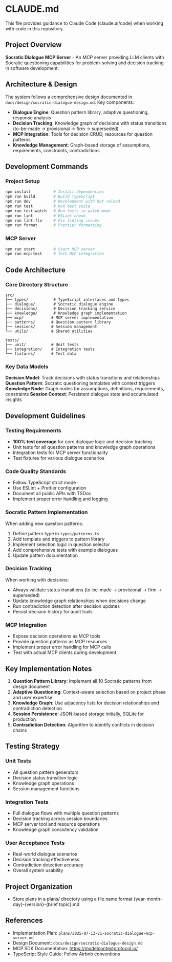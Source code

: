 # CLAUDE.md

This file provides guidance to Claude Code (claude.ai/code) when working with code in this repository.

## Project Overview

**Socratic Dialogue MCP Server** - An MCP server providing LLM clients with Socratic questioning capabilities for problem-solving and decision tracking in software development.

## Architecture & Design

The system follows a comprehensive design documented in `docs/design/socratic-dialogue-design.md`. Key components:

- **Dialogue Engine**: Question pattern library, adaptive questioning, response analysis
- **Decision Tracking**: Knowledge graph of decisions with status transitions (to-be-made → provisional → firm → superseded)
- **MCP Integration**: Tools for decision CRUD, resources for question patterns
- **Knowledge Management**: Graph-based storage of assumptions, requirements, constraints, contradictions

## Development Commands

### Project Setup
```bash
npm install          # Install dependencies
npm run build        # Build TypeScript
npm run dev          # Development with hot reload
npm run test         # Run test suite
npm run test:watch   # Run tests in watch mode
npm run lint         # ESLint check
npm run lint:fix     # Fix linting issues
npm run format       # Prettier formatting
```

### MCP Server
```bash
npm run start        # Start MCP server
npm run mcp:test     # Test MCP integration
```

## Code Architecture

### Core Directory Structure
```
src/
├── types/           # TypeScript interfaces and types
├── dialogue/        # Socratic dialogue engine
├── decisions/       # Decision tracking service
├── knowledge/       # Knowledge graph implementation
├── mcp/            # MCP server implementation
├── patterns/       # Question pattern library
├── sessions/       # Session management
└── utils/          # Shared utilities

tests/
├── unit/           # Unit tests
├── integration/    # Integration tests
└── fixtures/       # Test data
```

### Key Data Models

**Decision Model**: Track decisions with status transitions and relationships
**Question Pattern**: Socratic questioning templates with context triggers
**Knowledge Node**: Graph nodes for assumptions, definitions, requirements, constraints
**Session Context**: Persistent dialogue state and accumulated insights

## Development Guidelines

### Testing Requirements
- **100% test coverage** for core dialogue logic and decision tracking
- Unit tests for all question patterns and knowledge graph operations
- Integration tests for MCP server functionality
- Test fixtures for various dialogue scenarios

### Code Quality Standards
- Follow TypeScript strict mode
- Use ESLint + Prettier configuration
- Document all public APIs with TSDoc
- Implement proper error handling and logging

### Socratic Pattern Implementation
When adding new question patterns:
1. Define pattern type in `types/patterns.ts`
2. Add template and triggers to pattern library
3. Implement selection logic in question selector
4. Add comprehensive tests with example dialogues
5. Update pattern documentation

### Decision Tracking
When working with decisions:
- Always validate status transitions (to-be-made → provisional → firm → superseded)
- Update knowledge graph relationships when decisions change
- Run contradiction detection after decision updates
- Persist decision history for audit trails

### MCP Integration
- Expose decision operations as MCP tools
- Provide question patterns as MCP resources
- Implement proper error handling for MCP calls
- Test with actual MCP clients during development

## Key Implementation Notes

1. **Question Pattern Library**: Implement all 10 Socratic patterns from design document
2. **Adaptive Questioning**: Context-aware selection based on project phase and user expertise
3. **Knowledge Graph**: Use adjacency lists for decision relationships and contradiction detection
4. **Session Persistence**: JSON-based storage initially, SQLite for production
5. **Contradiction Detection**: Algorithm to identify conflicts in decision chains

## Testing Strategy

### Unit Tests
- All question pattern generators
- Decision status transition logic
- Knowledge graph operations
- Session management functions

### Integration Tests
- Full dialogue flows with multiple question patterns
- Decision tracking across session boundaries
- MCP server tool and resource operations
- Knowledge graph consistency validation

### User Acceptance Tests
- Real-world dialogue scenarios
- Decision tracking effectiveness
- Contradiction detection accuracy
- Overall system usability

## Project Organization

- Store plans in a plans/ directory using a file name format {year-month-day}-{version}-{brief topic}.md

## References

- Implementation Plan: `plans/2025-07-13-v1-socratic-dialogue-mcp-server.md`
- Design Document: `docs/design/socratic-dialogue-design.md`
- MCP SDK Documentation: https://modelcontextprotocol.io/
- TypeScript Style Guide: Follow Airbnb conventions